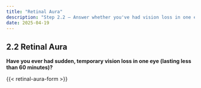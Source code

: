 ```yaml
---
title: "Retinal Aura"
description: "Step 2.2 – Answer whether you've had vision loss in one eye."
date: 2025-04-19
---
```


## 2.2 Retinal Aura

**Have you ever had sudden, temporary vision loss in one eye (lasting less than 60 minutes)?**

{{< retinal-aura-form >}}
<script src="/js/retinalAuraStep.js"></script>
